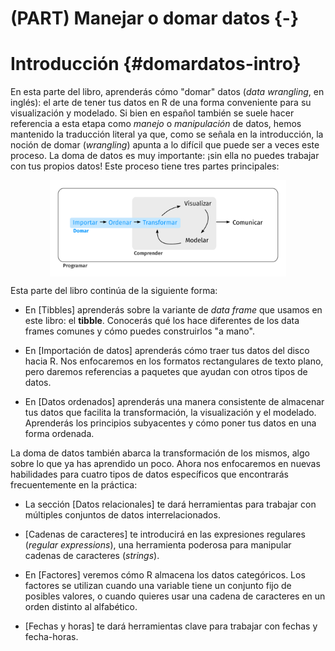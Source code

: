 
# (PART) Manejar o domar datos {-}


# Introducción {#domardatos-intro}

En esta parte del libro, aprenderás cómo "domar" datos (_data wrangling_, en inglés): el arte de tener tus datos en R de una forma conveniente para su visualización y modelado. Si bien en español también se suele hacer referencia a esta etapa como _manejo_ o _manipulación_ de datos, hemos mantenido la traducción literal ya que, como se señala en la introducción, la noción de domar (_wrangling_) apunta a lo difícil que puede ser a veces este proceso. 
La doma de datos es muy importante: ¡sin ella no puedes trabajar con tus propios datos! Este proceso tiene tres partes principales:

<img src="diagrams_w_text_as_path/es/data-science-wrangle.svg" width="75%" style="display: block; margin: auto;" />

Esta parte del libro continúa de la siguiente forma:

* En [Tibbles] aprenderás sobre la variante de _data frame_ que usamos
 en este libro: el __tibble__. Conocerás qué los hace diferentes de los
 data frames comunes y cómo puedes construirlos "a mano".

* En [Importación de datos] aprenderás cómo traer tus datos del disco hacia R.
 Nos enfocaremos en los formatos rectangulares de texto plano, pero daremos referencias
 a paquetes que ayudan con otros tipos de datos.

* En [Datos ordenados] aprenderás una manera consistente de almacenar
 tus datos que facilita la transformación, la visualización y el modelado.
 Aprenderás los principios subyacentes y cómo poner tus datos en una forma ordenada.

La doma de datos también abarca la transformación de los mismos, algo sobre lo que ya has aprendido un poco. Ahora nos enfocaremos en nuevas habilidades para cuatro tipos de datos específicos que encontrarás frecuentemente en la práctica:

* La sección [Datos relacionales] te dará herramientas para trabajar con múltiples
 conjuntos de datos interrelacionados.

* [Cadenas de caracteres] te introducirá en las expresiones regulares (_regular expressions_), una herramienta
 poderosa para manipular cadenas de caracteres (_strings_).

* En [Factores] veremos cómo R almacena los datos categóricos. Los factores se utilizan cuando una variable
 tiene un conjunto fijo de posibles valores, o cuando quieres usar una cadena de caracteres en un
 orden distinto al alfabético.

* [Fechas y horas] te dará herramientas clave para trabajar con
 fechas y fecha-horas.
